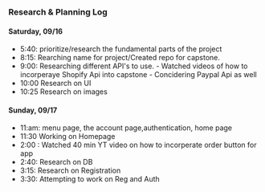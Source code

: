 ### Research & Planning Log

#### Saturday, 09/16

* 5:40: prioritize/research the fundamental parts of the project 
* 8:15: Rearching name for project/Created repo for capstone. 
* 9:00: Researching different API's to use. 
        - Watched videos of how to incorperaye Shopify Api into capstone
        - Concidering Paypal Api as well
* 10:00 Research on UI
* 10:25 Research on images


#### Sunday, 09/17

* 11:am:  menu page, the account page,authentication, home page
* 11:30 Working on Homepage
* 2:00 : Watched 40 min YT video on how to incorperate order button for app
* 2:40: Research on DB
* 3:15: Research on Registration 
* 3:30: Attempting to work on Reg and Auth